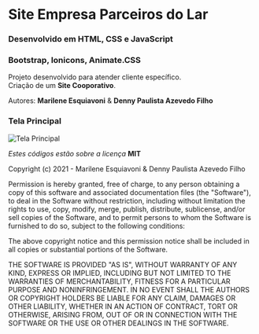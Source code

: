 # Site Empresa Parceiros do Lar

### Desenvolvido em HTML, CSS e JavaScript

### Bootstrap, Ionicons, Animate.CSS

Projeto desenvolvido para atender cliente específico.  
Criação de um **Site Cooporativo**.

Autores: **Marilene Esquiavoni** & **Denny Paulista Azevedo Filho**

### Tela Principal

![Tela Principal](https://mdcursos.dev.br/img/sisweb/SiteParLar.png)

_Estes códigos estão sobre a licença_ **MIT**

Copyright (c) 2021 - Marilene Esquiavoni & Denny Paulista Azevedo Filho

Permission is hereby granted, free of charge, to any person obtaining a copy
of this software and associated documentation files (the "Software"), to deal
in the Software without restriction, including without limitation the rights
to use, copy, modify, merge, publish, distribute, sublicense, and/or sell
copies of the Software, and to permit persons to whom the Software is
furnished to do so, subject to the following conditions:

The above copyright notice and this permission notice shall be included in all
copies or substantial portions of the Software.

THE SOFTWARE IS PROVIDED "AS IS", WITHOUT WARRANTY OF ANY KIND, EXPRESS OR
IMPLIED, INCLUDING BUT NOT LIMITED TO THE WARRANTIES OF MERCHANTABILITY,
FITNESS FOR A PARTICULAR PURPOSE AND NONINFRINGEMENT. IN NO EVENT SHALL THE
AUTHORS OR COPYRIGHT HOLDERS BE LIABLE FOR ANY CLAIM, DAMAGES OR OTHER
LIABILITY, WHETHER IN AN ACTION OF CONTRACT, TORT OR OTHERWISE, ARISING FROM,
OUT OF OR IN CONNECTION WITH THE SOFTWARE OR THE USE OR OTHER DEALINGS IN THE
SOFTWARE.
